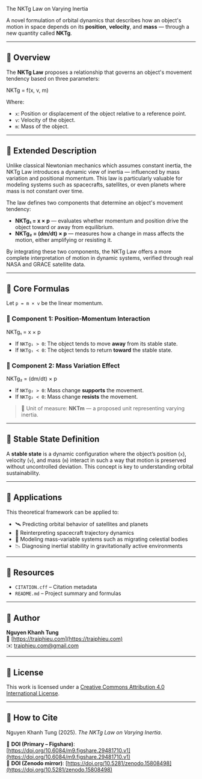 The NKTg Law on Varying Inertia

A novel formulation of orbital dynamics that describes how an object's motion in space depends on its **position**, **velocity**, and **mass** — through a new quantity called **NKTg**.

---

## 📌 Overview

The **NKTg Law** proposes a relationship that governs an object's movement tendency based on three parameters:

NKTg = f(x, v, m)


Where:
- `x`: Position or displacement of the object relative to a reference point.
- `v`: Velocity of the object.
- `m`: Mass of the object.

---

## 🔬 Extended Description

Unlike classical Newtonian mechanics which assumes constant inertia, the NKTg Law introduces a dynamic view of inertia — influenced by mass variation and positional momentum. This law is particularly valuable for modeling systems such as spacecrafts, satellites, or even planets where mass is not constant over time.

The law defines two components that determine an object's movement tendency:

- **NKTg₁ = x × p** — evaluates whether momentum and position drive the object toward or away from equilibrium.
- **NKTg₂ = (dm/dt) × p** — measures how a change in mass affects the motion, either amplifying or resisting it.

By integrating these two components, the NKTg Law offers a more complete interpretation of motion in dynamic systems, verified through real NASA and GRACE satellite data.

---

## 📐 Core Formulas

Let `p = m × v` be the linear momentum.

### 🔸 Component 1: Position-Momentum Interaction

NKTg₁ = x × p


- If `NKTg₁ > 0`: The object tends to move **away** from its stable state.  
- If `NKTg₁ < 0`: The object tends to return **toward** the stable state.

### 🔸 Component 2: Mass Variation Effect

NKTg₂ = (dm/dt) × p


- If `NKTg₂ > 0`: Mass change **supports** the movement.  
- If `NKTg₂ < 0`: Mass change **resists** the movement.

> 📏 Unit of measure: **NKTm** — a proposed unit representing varying inertia.

---

## 🔧 Stable State Definition

A **stable state** is a dynamic configuration where the object’s position (`x`), velocity (`v`), and mass (`m`) interact in such a way that motion is preserved without uncontrolled deviation. This concept is key to understanding orbital sustainability.

---

## 📂 Applications

This theoretical framework can be applied to:
- 🛰 Predicting orbital behavior of satellites and planets
- 🚀 Reinterpreting spacecraft trajectory dynamics
- 🌌 Modeling mass-variable systems such as migrating celestial bodies
- 📉 Diagnosing inertial stability in gravitationally active environments

---

## 📁 Resources

- `CITATION.cff` – Citation metadata  
- `README.md` – Project summary and formulas

---

## 👤 Author

**Nguyen Khanh Tung**  
🔗 [https://traiphieu.com](https://traiphieu.com)  
✉️ traiphieu.com@gmail.com

---

## 📜 License

This work is licensed under a [Creative Commons Attribution 4.0 International License](https://creativecommons.org/licenses/by/4.0/).

---

## 📝 How to Cite

Nguyen Khanh Tung (2025). *The NKTg Law on Varying Inertia*.

📌 **DOI (Primary – Figshare)**: [https://doi.org/10.6084/m9.figshare.29481710.v1](https://doi.org/10.6084/m9.figshare.29481710.v1)  
📌 **DOI (Zenodo mirror)**: [https://doi.org/10.5281/zenodo.15808498](https://doi.org/10.5281/zenodo.15808498)
